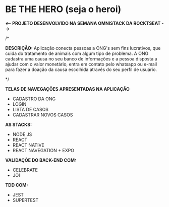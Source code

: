 # BE THE HERO (seja o heroi)

<strong><-- PROJETO DESENVOLVIDO NA SEMANA OMNISTACK DA ROCKTSEAT --></strong>

/*

<strong>DESCRIÇÃO:</strong> Aplicação conecta pessoas a ONG's sem fins lucrativos, que cuida do tratamento de animais com algum tipo de problema. A ONG cadastra uma causa no seu banco de informações e a pessoa disposta a ajudar com o valor monetário, entra em contato pelo whatsapp ou e-mail para fazer a doação da causa escolhida através do seu perfil de usuário.

*/

<strong>TELAS DE NAVEGAÇÕES APRESENTADAS NA APLICAÇÃO</strong>
  - CADASTRO DA ONG
  - LOGIN
  - LISTA DE CASOS
  - CADASTRAR NOVOS CASOS
   
<strong>AS STACKS:</strong>
  - NODE JS
  - REACT
  - REACT NATIVE
  - REACT NAVEGATION + EXPO
  
  <strong>VALIDAÇÕE DO BACK-END COM:</strong>
  - CELEBRATE
  - JOI
  
  <strong>TDD COM:</strong>
  - JEST
  - SUPERTEST
 
 
 

